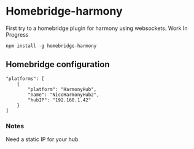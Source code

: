 
# Homebridge-harmony


First try to a homebridge plugin for harmony using websockets.
Work In Progress


`npm install -g homebridge-harmony`

## Homebridge configuration

    "platforms": [
        {
            "platform": "HarmonyHub",
            "name": "NicoHarmonyHub2",
            "hubIP": "192.168.1.42"
        }
    ]

### Notes  


Need a static IP for your hub


